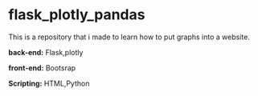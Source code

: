 # flask_plotly_pandas

This is a repository that i made to learn how to put graphs into a website.

**back-end:** Flask,plotly

**front-end:** Bootsrap

**Scripting:** HTML,Python
